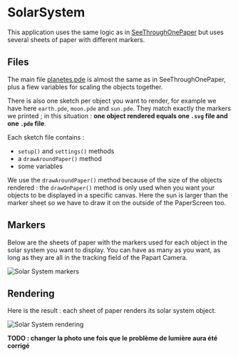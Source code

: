 # SolarSystem
 
This application uses the same logic as in [SeeThroughOnePaper](https://github.com/potioc/Papart-examples/blob/master/papart-examples/Camera/SeeThroughOnePaper) but uses several sheets of paper with different markers.
 
## Files
 
The main file [planetes.pde](https://github.com/potioc/Papart-examples/blob/master/apps/SolarSystem/planetes.pde) is almost the same as in SeeThroughOnePaper, plus a fiew variables for scaling the objects together. 
 
There is also one sketch per object you want to render, for example we have here `earth.pde`, `moon.pde` and `sun.pde`. 
They match exactly the markers we printed ; in this situation : **one object rendered equals one `.svg` file and one `.pde` file**.
 
Each sketch file contains :
- `setup()` and `settings()` methods
- a `drawAroundPaper()` method
- some variables
 
We use the `drawAroundPaper()` method because of the size of the objects rendered : the `drawOnPaper()` method is only used when you want your objects to be displayed in a specific canvas. Here the sun is larger than the marker sheet so we have to draw it on the outside of the PaperScreen too.
 
## Markers
 
Below are the sheets of paper with the markers used for each object in the solar system you want to display. You can have as many as you want, as long as they are all in the tracking field of the Papart Camera.
 
![Solar System markers](https://github.com/potioc/Papart-examples/blob/master/apps/SolarSystem/solar_system_markers.jpg)
 
## Rendering
 
Here is the result : each sheet of paper renders its solar system object.
 
![Solar System rendering](https://github.com/potioc/Papart-examples/blob/master/apps/SolarSystem/solar_system.jpg)


**TODO : changer la photo une fois que le problème de lumière aura été corrigé**

